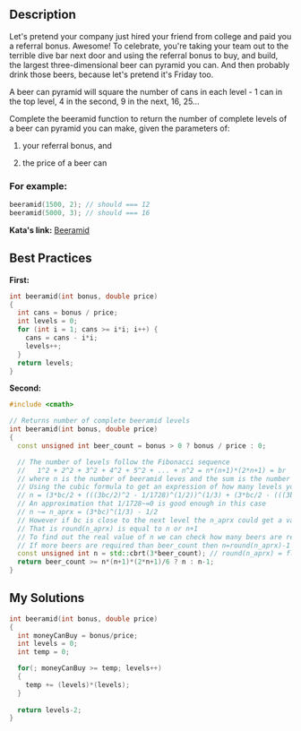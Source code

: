 ## Description

Let's pretend your company just hired your friend from college and paid you a referral bonus. Awesome! To celebrate, you're taking your team out to the terrible dive bar next door and using the referral bonus to buy, and build, the largest three-dimensional beer can pyramid you can. And then probably drink those beers, because let's pretend it's Friday too.

A beer can pyramid will square the number of cans in each level - 1 can in the top level, 4 in the second, 9 in the next, 16, 25...

Complete the beeramid function to return the number of complete levels of a beer can pyramid you can make, given the parameters of:

1. your referral bonus, and

1. the price of a beer can

### For example:
```cpp
beeramid(1500, 2); // should === 12
beeramid(5000, 3); // should === 16
```

**Kata's link:** [Beeramid](https://www.codewars.com/kata/51e04f6b544cf3f6550000c1/cpp)

## Best Practices

**First:**
```cpp
int beeramid(int bonus, double price)
{ 
  int cans = bonus / price;
  int levels = 0;
  for (int i = 1; cans >= i*i; i++) {
    cans = cans - i*i;
    levels++;
  }
  return levels;
}
```

**Second:**
```cpp
#include <cmath>

// Returns number of complete beeramid levels
int beeramid(int bonus, double price)
{
  const unsigned int beer_count = bonus > 0 ? bonus / price : 0;

  // The number of levels follow the Fibonacci sequence
  //   1^2 + 2^2 + 3^2 + 4^2 + 5^2 + ... + n^2 = n*(n+1)*(2*n+1) = br
  // where n is the number of beeramid leves and the sum is the number of beers required
  // Using the cubic formula to get an expression of how many levels you get with a specific beer_count (bc)
  // n = (3*bc/2 + (((3bc/2)^2 - 1/1728)^(1/2))^(1/3) + (3*bc/2 - (((3bc/2)^2 - 1/1728)^(1/2))^(1/3) - 1/2
  // An approximation that 1/1728~=0 is good enough in this case
  // n ~= n_aprx = (3*bc)^(1/3) - 1/2
  // However if bc is close to the next level the n_aprx could get a value closer to n+1 rather than to n
  // That is round(n_aprx) is equal to n or n+1
  // To find out the real value of n we can check how many beers are required for round(n_aprx)
  // If more beers are required than beer_count then n=round(n_aprx)-1 else n=round(n_aprx)
  const unsigned int n = std::cbrt(3*beer_count); // round(n_aprx) = floor(n_aprx + 0.5)
  return beer_count >= n*(n+1)*(2*n+1)/6 ? n : n-1;
}
```

## My Solutions
```cpp
int beeramid(int bonus, double price)
{
  int moneyCanBuy = bonus/price;
  int levels = 0;
  int temp = 0;

  for(; moneyCanBuy >= temp; levels++)
  {
    temp += (levels)*(levels);
  }
  
  return levels-2;
}
```
